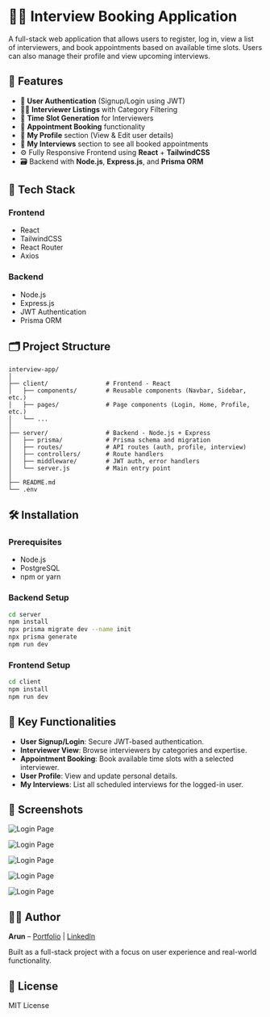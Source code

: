 # 🧑‍💼 Interview Booking Application

A full-stack web application that allows users to register, log in, view a list of interviewers, and book appointments based on available time slots. Users can also manage their profile and view upcoming interviews.

## 🚀 Features

* 📝 **User Authentication** (Signup/Login using JWT)
* 👨‍💼 **Interviewer Listings** with Category Filtering
* 📅 **Time Slot Generation** for Interviewers
* 📌 **Appointment Booking** functionality
* 👤 **My Profile** section (View & Edit user details)
* 📂 **My Interviews** section to see all booked appointments
* ⚙️ Fully Responsive Frontend using **React** + **TailwindCSS**
* 🗃️ Backend with **Node.js**, **Express.js**, and **Prisma ORM**

## 🧱 Tech Stack

### Frontend
* React
* TailwindCSS
* React Router
* Axios

### Backend
* Node.js
* Express.js
* JWT Authentication
* Prisma ORM


## 🗂️ Project Structure

```
interview-app/
│
├── client/                # Frontend - React
│   ├── components/        # Reusable components (Navbar, Sidebar, etc.)
│   ├── pages/             # Page components (Login, Home, Profile, etc.)
│   └── ...
│
├── server/                # Backend - Node.js + Express
│   ├── prisma/            # Prisma schema and migration
│   ├── routes/            # API routes (auth, profile, interview)
│   ├── controllers/       # Route handlers
│   ├── middleware/        # JWT auth, error handlers
│   └── server.js          # Main entry point
│
├── README.md
└── .env
```

## 🛠️ Installation

### Prerequisites
* Node.js
* PostgreSQL
* npm or yarn

### Backend Setup

```bash
cd server
npm install
npx prisma migrate dev --name init
npx prisma generate
npm run dev
```

### Frontend Setup

```bash
cd client
npm install
npm run dev
```



## 📌 Key Functionalities

* **User Signup/Login**: Secure JWT-based authentication.
* **Interviewer View**: Browse interviewers by categories and expertise.
* **Appointment Booking**: Book available time slots with a selected interviewer.
* **User Profile**: View and update personal details.
* **My Interviews**: List all scheduled interviews for the logged-in user.

## 📸 Screenshots

![Login Page](./readme/Screenshot%202025-04-06%20at%207.50.11 PM.png)


![Login Page](./readme/Screenshot%202025-04-06%20at%207.50.22 PM.png)


![Login Page](./readme/Screenshot%202025-04-06%20at%207.50.51 PM.png)


![Login Page](./readme//Screenshot%202025-04-06%20at%207.50.39 PM.png)


![Login Page](./readme/Screenshot%202025-04-06%20at%207.51.25 PM.png)

## 👨‍💻 Author

**Arun** – [Portfolio](https://arunjangir8.github.io/portfolio2.0/) | [LinkedIn](https://www.linkedin.com/in/arun-9406a4283/?utm_source=share&utm_campaign=share_via&utm_content=profile&utm_medium=android_app)

Built as a full-stack project with a focus on user experience and real-world functionality.

## 📄 License

MIT License